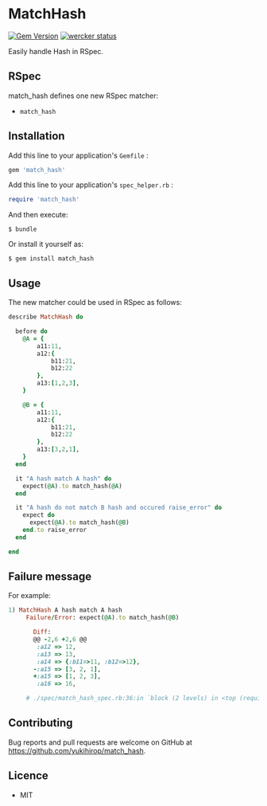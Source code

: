 # MatchHash

[![Gem Version](https://badge.fury.io/rb/match_hash.svg)](https://badge.fury.io/rb/match_hash)
[![wercker status](https://app.wercker.com/status/b7b6922e7a90870633ac09993e8aa51b/s/master "wercker status")](https://app.wercker.com/project/byKey/b7b6922e7a90870633ac09993e8aa51b)

Easily handle Hash in RSpec.

## RSpec

match_hash defines one new RSpec matcher:

* `match_hash`

## Installation

Add this line to your application's `Gemfile` :

```ruby
gem 'match_hash'
```
Add this line to your application's `spec_helper.rb` :
```ruby
require 'match_hash'
```

And then execute:

    $ bundle

Or install it yourself as:

    $ gem install match_hash

## Usage

The new matcher could be used in RSpec as follows:

```ruby
describe MatchHash do

  before do
    @A = {
        a11:11,
        a12:{
            b11:21,
            b12:22
        },
        a13:[1,2,3],
    }

    @B = {
        a11:11,
        a12:{
            b11:21,
            b12:22
        },
        a13:[3,2,1],
    }
  end

  it "A hash match A hash" do
    expect(@A).to match_hash(@A)
  end

  it "A hash do not match B hash and occured raise_error" do
    expect do
      expect(@A).to match_hash(@B)
    end.to raise_error
  end

end
```

## Failure message

For example:

```ruby
1) MatchHash A hash match A hash
     Failure/Error: expect(@A).to match_hash(@B)

       Diff:
       @@ -2,6 +2,6 @@
        :a12 => 12,
        :a13 => 13,
        :a14 => {:b11=>11, :b12=>12},
       -:a15 => [3, 2, 1],
       +:a15 => [1, 2, 3],
        :a16 => 16,

     # ./spec/match_hash_spec.rb:36:in `block (2 levels) in <top (required)>'
```

## Contributing

Bug reports and pull requests are welcome on GitHub at https://github.com/yukihirop/match_hash.

## Licence

* MIT


